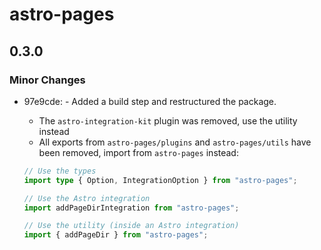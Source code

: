 # astro-pages

## 0.3.0

### Minor Changes

- 97e9cde: - Added a build step and restructured the package.

  - The `astro-integration-kit` plugin was removed, use the utility instead
  - All exports from `astro-pages/plugins` and `astro-pages/utils` have been removed, import from `astro-pages` instead:

  ```ts
  // Use the types
  import type { Option, IntegrationOption } from "astro-pages";

  // Use the Astro integration
  import addPageDirIntegration from "astro-pages";

  // Use the utility (inside an Astro integration)
  import { addPageDir } from "astro-pages";
  ```
